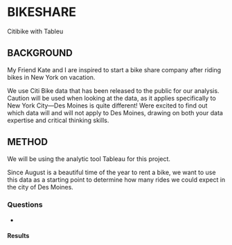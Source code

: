 # BIKESHARE
Citibike with Tableu

## BACKGROUND
My Friend Kate and I are inspired to start a bike share company after riding bikes in New York on vacation. 

We use Citi Bike data that has been released to the public for our analysis. Caution will be used when looking at the data, as it applies specifically to New York City—Des Moines is quite different! Were excited to find out which data will and will not apply to Des Moines, drawing on both your data expertise and critical thinking skills. 

## METHOD

We will be using the analytic tool Tableau for this project. 

Since August is a beautiful time of the year to rent a bike, we want to use this data as a starting point to determine how many rides we could expect in the city of Des Moines.

### Questions
* 



#### Results



